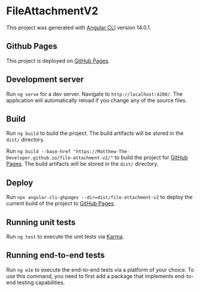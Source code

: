 # FileAttachmentV2

This project was generated with [Angular CLI](https://github.com/angular/angular-cli) version 14.0.1.

## Github Pages

This project is deployed on [GitHub Pages](https://matthew-the-developer.github.io/file-attachment-v2/).

## Development server

Run `ng serve` for a dev server. Navigate to `http://localhost:4200/`. The application will automatically reload if you change any of the source files.

## Build

Run `ng build` to build the project. The build artifacts will be stored in the `dist/` directory.

Run `ng build --base-href "https://Matthew-The-Developer.github.io/file-attachment-v2/"` to build the project for [GitHub Pages](https://matthew-the-developer.github.io/file-attachment/). The build artifacts will be stored in the `dist/` directory.

## Deploy

Run `npx angular-cli-ghpages --dir=dist/file-attachment-v2` to deploy the current build of the project to [GitHub Pages](https://matthew-the-developer.github.io/file-attachment/).

## Running unit tests

Run `ng test` to execute the unit tests via [Karma](https://karma-runner.github.io).

## Running end-to-end tests

Run `ng e2e` to execute the end-to-end tests via a platform of your choice. To use this command, you need to first add a package that implements end-to-end testing capabilities.

